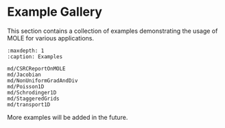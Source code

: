 # Example Gallery

This section contains a collection of examples demonstrating the usage of MOLE for various applications.

```{toctree}
:maxdepth: 1
:caption: Examples

md/CSRCReportOnMOLE
md/Jacobian
md/NonUniformGradAndDiv
md/Poisson1D
md/Schrodinger1D
md/StaggeredGrids
md/transport1D
```

More examples will be added in the future. 